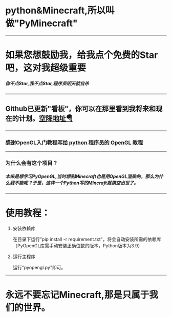 # python&Minecraft,所以叫做"PyMinecraft"
******************************************************************************
# 如果您想鼓励我，给我点个免费的Star吧，这对我超级重要
##### 你不点Star,我不点Star,程序员明天就自杀
******************************************************************************
## Github已更新"看板"，你可以在那里看到我将来和现在的计划。[空降地址🪂](https://github.com/yi-ge-shuai-qi-de-kai-fa-zhe/PyMinecraft/projects/2)
******************************************************************************
### 感谢OpenGL入门教程[写给 python 程序员的 OpenGL 教程](https://blog.csdn.net/xufive/article/details/86565130)
******************************************************************************
### 为什么会有这个项目？
##### 本来是想学习PyOpenGL,当时想到Minecraft也是用OpenGL渲染的，那么为什么我不能呢？于是，这样一个Python写的Mincraft就横空出世了。
******************************************************************************
# 使用教程：

1. 安装依赖库

    在目录下运行"pip install -r requirement.txt"，将会自动安装所需的依赖库（PyOpenGL库需手动安装正确位数的版本，Python版本为3.9）
  
2. 运行主程序

    运行"pyopengl.py"即可。
******************************************************************************
# 永远不要忘记Minecraft,那是只属于我们的世界。
